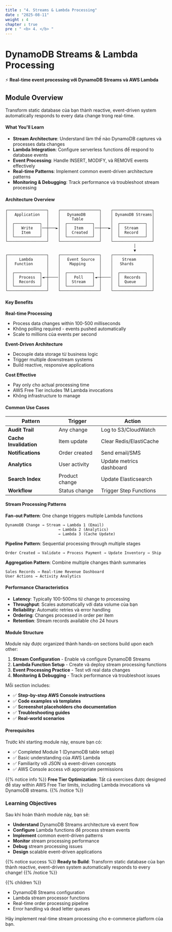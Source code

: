 ```yaml
---
title : "4. Streams & Lambda Processing"
date : "2025-08-11"
weight : 4
chapter : true
pre : " <b> 4. </b> "
---
```


# DynamoDB Streams & Lambda Processing

⚡ **Real-time event processing với DynamoDB Streams và AWS Lambda**

## Module Overview

Transform static database của bạn thành reactive, event-driven system automatically responds to every data change trong real-time.

#### What You'll Learn

- **Stream Architecture**: Understand làm thế nào DynamoDB captures và processes data changes
- **Lambda Integration**: Configure serverless functions để respond to database events
- **Event Processing**: Handle INSERT, MODIFY, và REMOVE events effectively
- **Real-time Patterns**: Implement common event-driven architecture patterns
- **Monitoring & Debugging**: Track performance và troubleshoot stream processing

#### Architecture Overview

```
┌─────────────────┐    ┌─────────────────┐    ┌─────────────────┐
│   Application   │    │   DynamoDB      │    │ DynamoDB Streams│
│                 │    │     Table       │    │                 │
│  ┌───────────┐  │    │  ┌───────────┐  │    │  ┌───────────┐  │
│  │   Write   │──┼───►│  │   Item    │──┼───►│  │  Stream   │  │
│  │   Item    │  │    │  │  Created  │  │    │  │  Record   │  │
│  └───────────┘  │    │  └───────────┘  │    │  └───────────┘  │
└─────────────────┘    └─────────────────┘    └─────────────────┘
                                                        │
                                                        ▼
┌─────────────────┐    ┌─────────────────┐    ┌─────────────────┐
│     Lambda      │    │   Event Source  │    │    Stream       │
│   Function      │    │    Mapping      │    │   Shards        │
│                 │    │                 │    │                 │
│  ┌───────────┐  │    │  ┌───────────┐  │    │  ┌───────────┐  │
│  │  Process  │◄─┼────│  │   Poll    │◄─┼────│  │  Records  │  │
│  │  Records  │  │    │  │  Stream   │  │    │  │  Queue    │  │
│  └───────────┘  │    │  └───────────┘  │    │  └───────────┘  │
└─────────────────┘    └─────────────────┘    └─────────────────┘
```

#### Key Benefits

**Real-time Processing**
- Process data changes within 100-500 milliseconds
- Không polling required - events pushed automatically
- Scale to millions của events per second

**Event-Driven Architecture**  
- Decouple data storage từ business logic
- Trigger multiple downstream systems
- Build reactive, responsive applications

**Cost Effective**
- Pay only cho actual processing time
- AWS Free Tier includes 1M Lambda invocations
- Không infrastructure to manage

#### Common Use Cases

| Pattern | Trigger | Action |
|---------|---------|--------|
| **Audit Trail** | Any change | Log to S3/CloudWatch |
| **Cache Invalidation** | Item update | Clear Redis/ElastiCache |
| **Notifications** | Order created | Send email/SMS |
| **Analytics** | User activity | Update metrics dashboard |
| **Search Index** | Product change | Update Elasticsearch |
| **Workflow** | Status change | Trigger Step Functions |

#### Stream Processing Patterns

**Fan-out Pattern**: One change triggers multiple Lambda functions
```
DynamoDB Change → Stream → Lambda 1 (Email)
                       → Lambda 2 (Analytics)  
                       → Lambda 3 (Cache Update)
```

**Pipeline Pattern**: Sequential processing through multiple stages
```
Order Created → Validate → Process Payment → Update Inventory → Ship
```

**Aggregation Pattern**: Combine multiple changes thành summaries
```
Sales Records → Real-time Revenue Dashboard
User Actions → Activity Analytics
```

#### Performance Characteristics

- **Latency**: Typically 100-500ms từ change to processing
- **Throughput**: Scales automatically với data volume của bạn  
- **Reliability**: Automatic retries và error handling
- **Ordering**: Changes processed in order per item
- **Retention**: Stream records available cho 24 hours

#### Module Structure

Module này được organized thành hands-on sections build upon each other:

1. **Stream Configuration** - Enable và configure DynamoDB Streams
2. **Lambda Function Setup** - Create và deploy stream processing functions  
3. **Event Processing Practice** - Test với real data changes
4. **Monitoring & Debugging** - Track performance và troubleshoot issues

Mỗi section includes:
- ✅ **Step-by-step AWS Console instructions**
- ✅ **Code examples và templates**
- ✅ **Screenshot placeholders cho documentation**
- ✅ **Troubleshooting guides**
- ✅ **Real-world scenarios**

#### Prerequisites

Trước khi starting module này, ensure bạn có:
- ✅ Completed Module 1 (DynamoDB table setup)
- ✅ Basic understanding của AWS Lambda
- ✅ Familiarity với JSON và event-driven concepts
- ✅ AWS Console access với appropriate permissions

{{% notice info %}}
**Free Tier Optimization**: Tất cả exercises được designed để stay within AWS Free Tier limits, including Lambda invocations và DynamoDB streams.
{{% /notice %}}

### Learning Objectives

Sau khi hoàn thành module này, bạn sẽ:

- **Understand** DynamoDB Streams architecture và event flow
- **Configure** Lambda functions để process stream events
- **Implement** common event-driven patterns
- **Monitor** stream processing performance
- **Debug** stream processing issues
- **Design** scalable event-driven applications

{{% notice success %}}
**Ready to Build**: Transform static database của bạn thành reactive, event-driven system automatically responds to every change!
{{% /notice %}}

{{% children %}}

- DynamoDB Streams configuration
- Lambda stream processor functions
- Real-time order processing pipeline
- Error handling và dead letter queues

Hãy implement real-time stream processing cho e-commerce platform của bạn.
